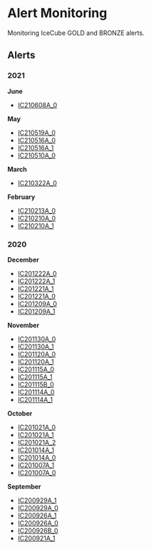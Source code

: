 # Alert Monitoring

Monitoring IceCube GOLD and BRONZE alerts.

## Alerts
### 2021
**June**

- [IC210608A_0](https://rmorgan10.github.io/AlertMonitoring/IC210608A_0/)


**May**

- [IC210519A_0](https://rmorgan10.github.io/AlertMonitoring/IC210519A_0/)
- [IC210516A_0](https://rmorgan10.github.io/AlertMonitoring/IC210516A_0/)
- [IC210516A_1](https://rmorgan10.github.io/AlertMonitoring/IC210516A_1/)
- [IC210510A_0](https://rmorgan10.github.io/AlertMonitoring/IC210510A_0/)


**March**

- [IC210322A_0](https://rmorgan10.github.io/AlertMonitoring/IC210322A_0/)


**February**

- [IC210213A_0](https://rmorgan10.github.io/AlertMonitoring/IC210213A_0/)
- [IC210210A_0](https://rmorgan10.github.io/AlertMonitoring/IC210210A_0/)
- [IC210210A_1](https://rmorgan10.github.io/AlertMonitoring/IC210210A_1/)


### 2020
**December**

- [IC201222A_0](https://rmorgan10.github.io/AlertMonitoring/IC201222A_0/)
- [IC201222A_1](https://rmorgan10.github.io/AlertMonitoring/IC201222A_1/)
- [IC201221A_1](https://rmorgan10.github.io/AlertMonitoring/IC201221A_1/)
- [IC201221A_0](https://rmorgan10.github.io/AlertMonitoring/IC201221A_0/)
- [IC201209A_0](https://rmorgan10.github.io/AlertMonitoring/IC201209A_0/)
- [IC201209A_1](https://rmorgan10.github.io/AlertMonitoring/IC201209A_1/)


**November**

- [IC201130A_0](https://rmorgan10.github.io/AlertMonitoring/IC201130A_0/)
- [IC201130A_1](https://rmorgan10.github.io/AlertMonitoring/IC201130A_1/)
- [IC201120A_0](https://rmorgan10.github.io/AlertMonitoring/IC201120A_0/)
- [IC201120A_1](https://rmorgan10.github.io/AlertMonitoring/IC201120A_1/)
- [IC201115A_0](https://rmorgan10.github.io/AlertMonitoring/IC201115A_0/)
- [IC201115A_1](https://rmorgan10.github.io/AlertMonitoring/IC201115A_1/)
- [IC201115B_0](https://rmorgan10.github.io/AlertMonitoring/IC201115B_0/)
- [IC201114A_0](https://rmorgan10.github.io/AlertMonitoring/IC201114A_0/)
- [IC201114A_1](https://rmorgan10.github.io/AlertMonitoring/IC201114A_1/)


**October**

- [IC201021A_0](https://rmorgan10.github.io/AlertMonitoring/IC201021A_0/)
- [IC201021A_1](https://rmorgan10.github.io/AlertMonitoring/IC201021A_1/)
- [IC201021A_2](https://rmorgan10.github.io/AlertMonitoring/IC201021A_2/)
- [IC201014A_1](https://rmorgan10.github.io/AlertMonitoring/IC201014A_1/)
- [IC201014A_0](https://rmorgan10.github.io/AlertMonitoring/IC201014A_0/)
- [IC201007A_1](https://rmorgan10.github.io/AlertMonitoring/IC201007A_1/)
- [IC201007A_0](https://rmorgan10.github.io/AlertMonitoring/IC201007A_0/)


**September**

- [IC200929A_1](https://rmorgan10.github.io/AlertMonitoring/IC200929A_1/)
- [IC200929A_0](https://rmorgan10.github.io/AlertMonitoring/IC200929A_0/)
- [IC200926A_1](https://rmorgan10.github.io/AlertMonitoring/IC200926A_1/)
- [IC200926A_0](https://rmorgan10.github.io/AlertMonitoring/IC200926A_0/)
- [IC200926B_0](https://rmorgan10.github.io/AlertMonitoring/IC200926B_0/)
- [IC200921A_1](https://rmorgan10.github.io/AlertMonitoring/IC200921A_1/)


